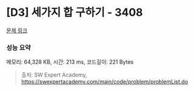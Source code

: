 # [D3] 세가지 합 구하기 - 3408 

[문제 링크](https://swexpertacademy.com/main/code/problem/problemDetail.do?contestProbId=AWEbPukqySUDFAWs) 

### 성능 요약

메모리: 64,328 KB, 시간: 213 ms, 코드길이: 221 Bytes



> 출처: SW Expert Academy, https://swexpertacademy.com/main/code/problem/problemList.do